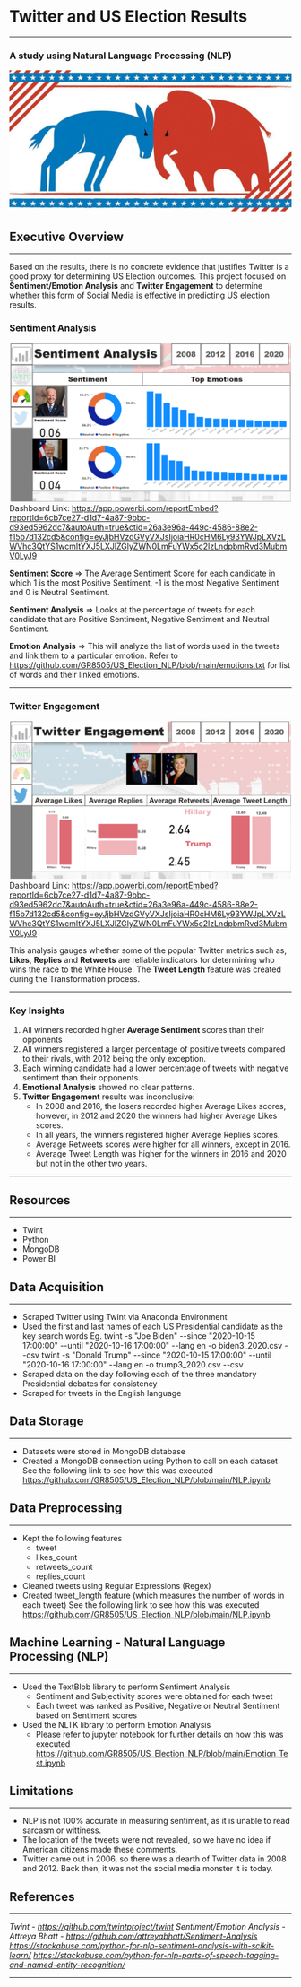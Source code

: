 # Twitter and US Election Results
-------------------------------------------------------------------------------------
### A study using Natural Language Processing (NLP)

![](https://github.com/GR8505/US_Election_NLP/blob/main/Images/fo_us_elex_dashboard_main.jpg)

## Executive Overview
-------------------------------------------------------------------------------------

Based on the results, there is no concrete evidence that justifies Twitter is a good proxy for determining US Election outcomes.
This project focused on **Sentiment/Emotion Analysis** and **Twitter Engagement** to determine whether this form of Social Media
is effective in predicting US election results.

### Sentiment Analysis
![](https://github.com/GR8505/US_Election_NLP/blob/main/Images/D3.png)
Dashboard Link:
https://app.powerbi.com/reportEmbed?reportId=6cb7ce27-d1d7-4a87-9bbc-d93ed5962dc7&autoAuth=true&ctid=26a3e96a-449c-4586-88e2-f15b7d132cd5&config=eyJjbHVzdGVyVXJsIjoiaHR0cHM6Ly93YWJpLXVzLWVhc3QtYS1wcmltYXJ5LXJlZGlyZWN0LmFuYWx5c2lzLndpbmRvd3MubmV0LyJ9

**Sentiment Score** => The Average Sentiment Score for each candidate in which 1 is the most Positive Sentiment, -1 is the most
                       Negative Sentiment and 0 is Neutral Sentiment.

**Sentiment Analysis** => Looks at the percentage of tweets for each candidate that are Positive Sentiment, Negative 
                          Sentiment and Neutral Sentiment.
                          
**Emotion Analysis** => This will analyze the list of words used in the tweets and link them to a particular emotion.  Refer to
                        https://github.com/GR8505/US_Election_NLP/blob/main/emotions.txt for list of words and their linked emotions.

---------------------------------------------------------------------------------------
### Twitter Engagement
![](https://github.com/GR8505/US_Election_NLP/blob/main/Images/D4.png)
Dashboard Link: 
https://app.powerbi.com/reportEmbed?reportId=6cb7ce27-d1d7-4a87-9bbc-d93ed5962dc7&autoAuth=true&ctid=26a3e96a-449c-4586-88e2-f15b7d132cd5&config=eyJjbHVzdGVyVXJsIjoiaHR0cHM6Ly93YWJpLXVzLWVhc3QtYS1wcmltYXJ5LXJlZGlyZWN0LmFuYWx5c2lzLndpbmRvd3MubmV0LyJ9

This analysis gauges whether some of the popular Twitter metrics such as, **Likes**, **Replies** and **Retweets** are reliable
indicators for determining who wins the race to the White House.  The **Tweet Length** feature was created during the Transformation
process.

---------------------------------------------------------------------------------------
### Key Insights

1) All winners recorded higher **Average Sentiment** scores than their opponents
2) All winners registered a larger percentage of positive tweets compared to their rivals, with 2012 being the only exception.
3) Each winning candidate had a lower percentage of tweets with negative sentiment than their opponents.
4) **Emotional Analysis** showed no clear patterns.
5) **Twitter Engagement** results was inconclusive:
   - In 2008 and 2016, the losers recorded higher Average Likes scores, however, in 2012 and 2020 the winners had higher Average 
   Likes scores.
   - In all years, the winners registered higher Average Replies scores.
   - Average Retweets scores were higher for all winners, except in 2016.
   - Average Tweet Length was higher for the winners in 2016 and 2020 but not in the other two years.

---------------------------------------------------------------------------------------

## Resources
---------------------------------------------------------------------------------------
* Twint
* Python
* MongoDB
* Power BI


## Data Acquisition
-------------------------------------------------------------------------------------
* Scraped Twitter using Twint via Anaconda Environment
* Used the first and last names of each US Presidential candidate as the key search words
  Eg. twint -s "Joe Biden" --since "2020-10-15 17:00:00" --until "2020-10-16 17:00:00" --lang en -o biden3_2020.csv --csv
      twint -s "Donald Trump" --since "2020-10-15 17:00:00" --until "2020-10-16 17:00:00" --lang en -o trump3_2020.csv --csv
* Scraped data on the day following each of the three mandatory Presidential debates for consistency
* Scraped for tweets in the English language


## Data Storage
-------------------------------------------------------------------------------------
* Datasets were stored in MongoDB database
* Created a MongoDB connection using Python to call on each dataset
  See the following link to see how this was executed https://github.com/GR8505/US_Election_NLP/blob/main/NLP.ipynb
  

## Data Preprocessing
--------------------------------------------------------------------------------------
* Kept the following features
  - tweet
  - likes_count
  - retweets_count
  - replies_count
* Cleaned tweets using Regular Expressions (Regex)
* Created tweet_length feature (which measures the number of words in each tweet)
  See the following link to see how this was executed https://github.com/GR8505/US_Election_NLP/blob/main/NLP.ipynb
  

## Machine Learning - Natural Language Processing (NLP)
--------------------------------------------------------------------------------------
* Used the TextBlob library to perform Sentiment Analysis
  - Sentiment and Subjectivity scores were obtained for each tweet
  - Each tweet was ranked as Positive, Negative or Neutral Sentiment based on Sentiment scores
* Used the NLTK library to perform Emotion Analysis
  - Please refer to jupyter notebook for further details on how this was executed https://github.com/GR8505/US_Election_NLP/blob/main/Emotion_Test.ipynb


## Limitations
--------------------------------------------------------------------------------------
* NLP is not 100% accurate in measuring sentiment, as it is unable to read sarcasm or wittiness.
* The location of the tweets were not revealed, so we have no idea if American citizens made these comments.
* Twitter came out in 2006, so there was a dearth of Twitter data in 2008 and 2012.  Back then, it was not the social
  media monster it is today.


## References
--------------------------------------------------------------------------------------
_Twint - https://github.com/twintproject/twint_
_Sentiment/Emotion Analysis - Attreya Bhatt - https://github.com/attreyabhatt/Sentiment-Analysis_
_https://stackabuse.com/python-for-nlp-sentiment-analysis-with-scikit-learn/_
_https://stackabuse.com/python-for-nlp-parts-of-speech-tagging-and-named-entity-recognition/_

-----------------------------------------------------------------------------------------
